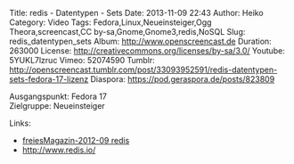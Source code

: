 Title: redis - Datentypen - Sets
Date: 2013-11-09 22:43
Author: Heiko
Category: Video
Tags: Fedora,Linux,Neueinsteiger,Ogg Theora,screencast,CC by-sa,Gnome,Gnome3,redis,NoSQL
Slug: redis_datentypen_sets
Album: http://www.openscreencast.de
Duration: 263000
License: http://creativecommons.org/licenses/by-sa/3.0/
Youtube: 5YUKL7lzruc
Vimeo: 52074590
Tumblr: http://openscreencast.tumblr.com/post/33093952591/redis-datentypen-sets-fedora-17-lizenz
Diaspora: https://pod.geraspora.de/posts/823809

Ausgangspunkt: Fedora 17  
Zielgruppe: Neueinsteiger  

Links:

  * [freiesMagazin-2012-09 redis](http://www.freiesmagazin.de/mobil/freiesMagazin-2012-09.html#12_09_redis "Link zu freiesMagazin-2012-09" )
  * <http://www.redis.io/>

